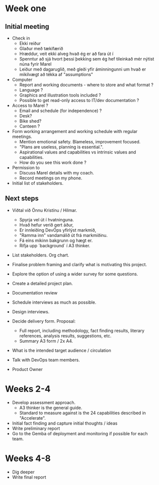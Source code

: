 # Week one

## Initial meeting
- Check in
  - Ekki reiður
  - Glaður með tækifærið
  - Hræddur, veit ekki alveg hvað ég er að fara út í
  - Spenntur að sjá hvort þessi þekking sem ég hef tileinkað mér nýtist núna fyrir Marel
  - Leiður með dagaruglið, með gleði yfir áminningunni um hvað er mikilvægt að tékka af "assumptions"
- Computer
  - Report and working documents - where to store and what format ?
  - Language ?
  - Graphics and illustration tools included ?
  - Possible to get read-only access to IT/dev documentation ?
- Access to Marel ?
  - Email and schedule (for independence) ?
  - Desk?
  - Bike shed?
  - Canteen ?
- Form working arrangement and working schedule with regular meetings.
    - Mention emotional safety. Blameless, improvement focused.
    - "Plans are useless, planning is essential.".
    - Aspirational values and capabilities vs intrinsic values and capabilities.
    - How do you see this work done ?
- Permission to
  - Discuss Marel details with my coach.
  - Record meetings on my phone.
- Initial list of stakeholders.

## Next steps
- Viðtal við Önnu Kristínu / Hilmar.
  - Spyrja vel út í hvatninguna. 
  - Hvað hefur verið gert áður,
  - Er innleiðing DevOps yfirlýst markmið,
  - "Ramma inn" vandamálið út frá markmiðinu.
  - Fá eins mikinn bakgrunn og hægt er.
  - Rifja upp ´background´ í A3 thinker.
- List stakeholders. Org chart.
- Finalise problem framing and clarify what is motivating this project.

- Explore the option of using a wider survey for some questions.
- Create a detailed project plan.
- Documentation review
- Schedule interviews as much as possible.
- Design interviews.
- Decide delivery form. Proposal:
  - Full report, including methodology, fact finding results, literary references, analysis results, suggestions, etc.
  - Summary A3 form / 2x A4. 
- What is the intended target audience / circulation
- Talk with DevOps team members.
- Product Owner

# Weeks 2-4
- Develop assessment approach.
  - A3 thinker is the general guide. 
  - Standard to measure against is the 24 capabilities described in "Accelerate".
- Initial fact finding and capture initial thoughts / ideas
- Write preliminary report
- Go to the Gemba of deployment and monitoring if possible for each team.

# Weeks 4-8
- Dig deeper
- Write final report

